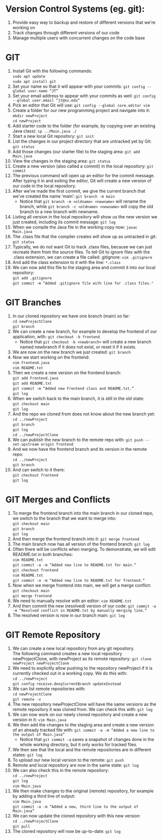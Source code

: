 # Version Control Systems (eg. git):
1. Provide easy way to backup and restore of different versions that we're working on
2. Track changes through different versions of our code
3. Manage multiple users with concurrent changes on the code base

# GIT
1. Install Git with the following commands:  
        ```sudo apt update```  
        ```sudo apt install git```
2. Set your name so that it will appear with your commits:
        ```git config --global user.name “JT”```
3. Set your email address to appear with your commits as well:
        ```git config --global user.email “jt@xx.edu”```
4. Pick an editor that Git will use:
        ```git config --global core.editor vim```
5. Create a folder for our new programming project and navigate into it:  
        ```mkdir newProject```  
        ```cd newProject```
6. Add starter code to the folder (for example, by copying over an existing Java class):
        ```cp ../Main.java ./```
7. Start a new local Git repository:
        ```git init```
8. List the changes in our project directory that are untracked yet by Git:
        ```git status```
9. Add those changes (our starter file) to the staging area:
        ```git add Main.java```
10. View the changes in the staging area:
        ```git status```
11. Create a new version (also called a commit) in the local repository:
        ```git commit```
12. The previous command will open up an editor for the commit message.  
    After typing it in and exiting the editor, Git will create a new version of our code in the local repository.  
13. After we’ve made the first commit, we give the current branch that we’ve created the name ‘main’:
        ```git branch -m main```
    * Notice that 
        ```git branch -m <oldname> <newname>```
      will rename the branch, while 
        ```git branch -c <oldname> <newname>```
      will copy the old branch to a new branch with newname.
14. Listing all version in the local repository will show us the new version we just created, including its commit message:
        ```git log```
15. When we compile the Java file in the working copy now:
        ```javac Main.java```
16. The .class file that the compiler creates will show up as untracked in git:
        ```git status```
17. Typically, we do not want Git to track .class files, because we can just recreate them from the source files. 
    To tell Git to ignore files with the .class extension, we can create a file called .gitignore:
        ```vim .gitignore```
18. And add the class extension to it with the line:
        ```*.class```
19. We can now add this file to the staging area and commit it into our local repository:  
        ```git add .gitignore```  
        ```git commit -m “Added .gitignore file with line for .class files."```

# GIT Branches
1. In our cloned repository we have one branch (main) so far:  
        ```cd newProjectClone```  
        ```git branch```
2. We can create a new branch, for example to develop the frontend of our application, with:
        ```git checkout -b frontend```
   * Notice that
        ```git checkout -b <newbranch>```
      will create a new branch named newbranch if it does not exist, or reset it if it exists.
3. We are now on the new branch we just created:
        ```git branch```
4. Now we start working on the frontend:  
        ```vim Frontend.java```  
        ```vim README.txt```
5. Then we create a new version on the frontend branch:  
        ```git add Frontend.java```  
        ```git add README.txt```  
        ```git commit -m “Added new Frontend class and README.txt.”```  
        ```git log```
6. When we switch back to the main branch, it is still in the old state:  
        ```git checkout main```  
        ```git log```
7. And the repo we cloned from does not know about the new branch yet:  
        ```cd ../newProject```  
        ```git branch```  
        ```git log```  
        ```cd ../newProjectClone```
8. We can publish the new branch to the remote repo with:
        ```git push --set-upstream origin frontend```
9. And we now have the frontend branch and its version in the remote repo:  
        ```cd ../newProject```  
        ```git branch```
10. And can switch to it there:  
        ```git checkout frontend```  
        ```git log```

# GIT Merges and Conflicts
1. To merge the frontend branch into the main branch in our cloned repo, we switch to the branch that we want to merge into:  
        ```git checkout main```  
        ```git branch```  
        ```git log```
2. And then merge the frontend branch into it:
        ```git merge frontend```
3. The main branch now has all version of the frontend branch:
        ```git log```
4. Often there will be conflicts when merging. To demonstrate, we will edit README.txt in both branches:  
        ```vim README.txt```  
        ```git commit -a -m “Added new line to README.txt for main.”```  
        ```git checkout frontend```  
        ```vim README.txt```  
        ```git commit -a -m “Added new line to README.txt for frontend.”```
5. Now when we merge frontend into main, we will get a merge conflict:  
        ```git checkout main```  
        ```git merge frontend```
6. We need to manually resolve with an editor:
        ```vim README.txt```
7. And then commit the new (resolved) version of our code:
        ```git commit -a -m “Resolved conflict in README.txt by manually merging line.”```
8. The resolved version is now in our branch main:
        ```git log```

# GIT Remote Repository
1. We can create a new local repository from any git repository.  
   The following command creates a new local repository newProjectClone, with newProject as its remote repository:
        ```git clone newProject newProjectClone```
2. We need to explicitly allow pushing to the repository newProject if it is currently checked out in a working copy. We do this with:  
        ```cd ../newProject```  
        ```git config receive.denyCurrentBranch updateInstead```
3. We can list remote repositories with:  
        ```cd newProjectClone```  
        ```git remote -v```
4. The new repository newProjectClone will have the same versions as the remote repository it was cloned from. We can check this with:
        ```git log```
5. We can now work on our newly cloned repository and create a new version in it:
        ```vim Main.java```
6. We then add the changes to the staging area and create a new version of an already tracked file with:
        ```git commit -a -m “Added a new line to the output of Main.java”```  
   * Notice that
        ```git commit -a```
      saves a snapshot of changes done in the whole working directory, but it only works for tracked files.
7. We then see that the local and the remote repositories are in different states:
        ```git log```
8. To upload our new local version to the remote:
        ```git push```
9. Remote and local repository are now in the same state:
        ```git log```
10. We can also check this in the remote repository:  
        ```cd ../newProject```  
        ```git log```  
        ```vim Main.java```
11. We then make changes to the original (remote) repository, for example by adding a third line of output:  
        ```vim Main.java```  
        ```git commit -a -m “Added a new, third line to the output of Main.java”```
12. We can now update the cloned repository with this new version:  
        ```cd ../newProjectClone```  
        ```git pull```
13. The cloned repository will now be up-to-date:
        ```git log```
